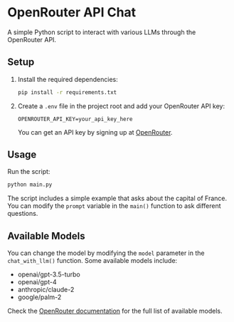 # OpenRouter API Chat

A simple Python script to interact with various LLMs through the OpenRouter API.

## Setup

1. Install the required dependencies:
   ```bash
   pip install -r requirements.txt
   ```

2. Create a `.env` file in the project root and add your OpenRouter API key:
   ```
   OPENROUTER_API_KEY=your_api_key_here
   ```
   You can get an API key by signing up at [OpenRouter](https://openrouter.ai/).

## Usage

Run the script:
```bash
python main.py
```

The script includes a simple example that asks about the capital of France. You can modify the `prompt` variable in the `main()` function to ask different questions.

## Available Models

You can change the model by modifying the `model` parameter in the `chat_with_llm()` function. Some available models include:
- openai/gpt-3.5-turbo
- openai/gpt-4
- anthropic/claude-2
- google/palm-2

Check the [OpenRouter documentation](https://openrouter.ai/docs) for the full list of available models.